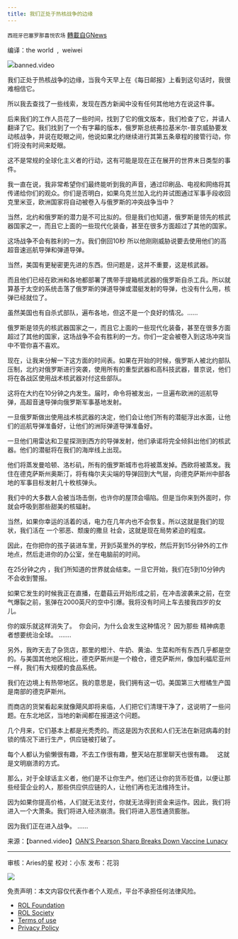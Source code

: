 ```yaml
---
title: 我们正处于热核战争的边缘
---
```

`西班牙巴塞罗那喜悦农场` [轉載自GNews](https://gnews.org/zh-hans/2167729/)

编译：the world  ,  weiwei

![](https://assets.gnews.org/wp-content/uploads/2022/03/image-1612-edited.png)banned.video

我们正处于热核战争的边缘，当我今天早上在《每日邮报》上看到这句话时，我很难相信它。

所以我去查找了一些线索，发现在西方新闻中没有任何其他地方在说这件事。

后来我们的工作人员花了一些时间，找到了它的俄文版本，我们检查了它，并请人翻译了它。我们找到了一个有字幕的版本，俄罗斯总统弗拉基米尔-普京威胁要发动核战争，并说在眨眼之间，他说如果北约继续进行其第五条章程的接管行动，你们将没有时间来眨眼。

这不是常规的全球化主义者的行动，这有可能是现在正在展开的世界末日类型的事件。

我一直在说，我非常希望你们最终能听到我的声音，通过印刷品、电视和网络将其传递给你们的观众。你们是否明白，如果乌克兰加入北约并试图通过军事手段收回克里米亚，欧洲国家将自动被卷入与俄罗斯的冲突战争当中？

当然，北约和俄罗斯的潜力是不可比拟的。但是我们也知道，俄罗斯是领先的核武器国家之一，而且它上面的一些现代化装备，甚至在很多方面超过了其他的国家。

这场战争不会有胜利的一方。我们倒回10秒 所以他刚刚威胁说要去使用他们的高超音速巡航导弹和弹道导弹。

当然，美国有更秘密更先进的东西。但问题是，这并不重要，这是核武器。

而且他们已经在欧洲和各地都部署了携带手提箱核武器的俄罗斯自杀工兵。所以就算基于太空的系统击落了俄罗斯的弹道导弹或潜艇发射的导弹，也没有什么用，核弹已经就位了。

虽然美国也有自杀式部队，遍布各地，但这不是一个良好的情况。……

俄罗斯是领先的核武器国家之一，而且它上面的一些现代化装备，甚至在很多方面超过了其他的国家，这场战争不会有胜利的一方。你们一定会被卷入到这场冲突当中不管你喜不喜欢。

现在，让我来分解一下这方面的时间表。如果在开始的时候，俄罗斯人被北约部队压制，北约对俄罗斯进行突袭，使用所有的重型武器和高科技武器，普京说，他们将在各战区使用战术核武器对付这些部队。

这将在大约在10分钟之内发生。届时，命令将被发出，一旦遍布欧洲的巡航导弹，高超音速导弹向俄罗斯军事基地发射。

一旦俄罗斯做出使用战术核武器的决定，他们会让他们所有的潜艇浮出水面，让他们的巡航导弹准备好，让他们的洲际弹道导弹准备好。

一旦他们用雷达和卫星探测到西方的导弹发射，他们承诺将完全倾斜出他们的核武器。他们的潜艇将在我们的海岸线上出现。

他们将蒸发曼哈顿、洛杉矶，所有的俄罗斯城市也将被蒸发掉。西欧将被蒸发。我住在德克萨斯州奥斯汀，将有梅尔夫尖端的导弹回到大气层，向德克萨斯州中部各地的军事目标发射几十枚核弹头。

我们中的大多数人会被当场击倒，也许你的屋顶会塌陷。但是当你来到外面时，你就会呼吸到那些甜美的核辐射。

当然，如果你幸运的活着的话，电力在几年内也不会恢复。所以这就是我们的现状，我们活在 一个邪恶、颓废的撒旦 社会，这就是现在局势紧迫的程度。

因此，在你把你的孩子装进车里，开到5英里外的学校，然后开到15分钟外的工作地点，然后走进你的办公室，坐在电脑前的时间。

在25分钟之内 ，我们所知道的世界就会结束。一旦它开始，我们在5到10分钟内不会收到警报。

如果它发生的时候我正在直播，在蘑菇云开始形成之前，在冲击波袭来之前，在空气爆裂之前，氢弹在2000英尺的空中引爆。我将没有时间上车去接我四岁的女儿。

你的娱乐就这样消失了。  你会问，为什么会发生这种情况？ 因为那些 精神病患者想要统治全球。 …….

另外，我昨天去了杂货店，那里的橙汁、牛奶、黄油、生菜和所有东西几乎都是空的。与美国其他地区相比，德克萨斯州是一个粮仓，德克萨斯州，像加利福尼亚州一样，我们有大规模的食品系统。

我们在边境上有热带地区。我的意思是，我们拥有这一切。美国第三大柑橘生产国是南部的德克萨斯州。

而商店的货架看起来就像飓风即将来临，人们把它们清理干净了，这说明了一些问题。在东北地区，当地的新闻都在报道这个问题。

几个月来，它们基本上都是光秃秃的。而这是因为农民和人们无法在新冠病毒的封锁的情况下进行生产，供应链被打破了。

每个人都认为偷懒很有趣，不去工作很有趣，整天站在那里聊天也很有趣。   这就是文明崩溃的方式。

那么，对于全球话主义者，他们是不让你生产。他们还让你的货币贬值，以便让那些经营企业的人，那些供应供应链的人，让他们再也无法维持生计。

因为如果你提高价格，人们就无法支付，你就无法得到资金来运作。因此，我们将进入一个大萧条。我们将进入经济崩溃。我们将进入恶性通货膨胀。

因为我们正在进入战争。 ……

来源：【banned.video】[OAN’S Pearson Sharp Breaks Down Vaccine Lunacy](https://banned.video/watch?id=61fc563b93976400e06036e5)

* * *

审核：Aries的星
校对：小东
发布：花羽

![](https://assets.gnews.org/wp-content/uploads/2022/03/西喜-9.jpeg)

 

免责声明：本文内容仅代表作者个人观点，平台不承担任何法律风险。

- [ROL Foundation](https://rolfoundation.org/)
- [ROL Society](https://rolsociety.org/)
- [Terms of use](https://gnews.org/terms-of-use-3/)
- [Privacy Policy](https://gnews.org/privacy-policy/)
